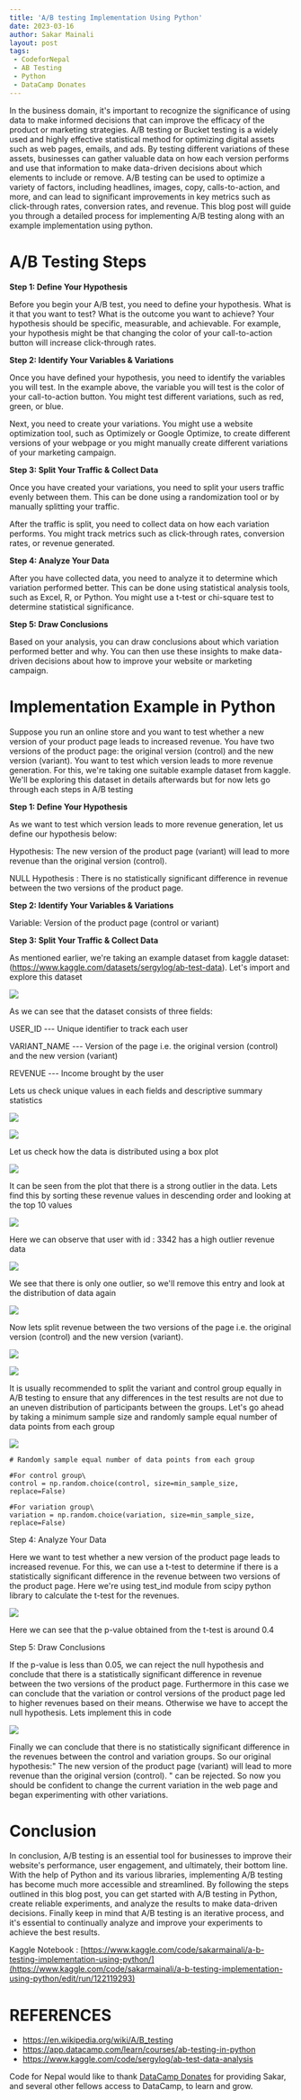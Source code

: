 ```yaml
---
title: 'A/B testing Implementation Using Python'
date: 2023-03-16
author: Sakar Mainali
layout: post
tags:
 - CodeforNepal
 - AB Testing
 - Python
 - DataCamp Donates
---
```


In the business domain, it's important to recognize the significance of using data to make informed decisions that can improve the efficacy of the product or marketing strategies. A/B testing or Bucket testing is a widely used and highly effective statistical method for optimizing digital assets such as web pages, emails, and ads. By testing different variations of these assets, businesses can gather valuable data on how each version performs and use that information to make data-driven decisions about which elements to include or remove. A/B testing can be used to optimize a variety of factors, including headlines, images, copy, calls-to-action, and more, and can lead to significant improvements in key metrics such as click-through rates, conversion rates, and revenue. This blog post will guide you through a detailed process for implementing A/B testing along with an example implementation using python.

A/B Testing Steps
=================

**Step 1: Define Your Hypothesis**

Before you begin your A/B test, you need to define your hypothesis. What is it that you want to test? What is the outcome you want to achieve? Your hypothesis should be specific, measurable, and achievable. For example, your hypothesis might be that changing the color of your call-to-action button will increase click-through rates.

**Step 2: Identify Your Variables & Variations**

Once you have defined your hypothesis, you need to identify the variables you will test. In the example above, the variable you will test is the color of your call-to-action button. You might test different variations, such as red, green, or blue.

Next, you need to create your variations. You might use a website optimization tool, such as Optimizely or Google Optimize, to create different versions of your webpage or you might manually create different variations of your marketing campaign.

**Step 3: Split Your Traffic & Collect Data**

Once you have created your variations, you need to split your users traffic evenly between them. This can be done using a randomization tool or by manually splitting your traffic.

After the traffic is split, you need to collect data on how each variation performs. You might track metrics such as click-through rates, conversion rates, or revenue generated.

**Step 4: Analyze Your Data**

After you have collected data, you need to analyze it to determine which variation performed better. This can be done using statistical analysis tools, such as Excel, R, or Python. You might use a t-test or chi-square test to determine statistical significance.

**Step 5: Draw Conclusions**

Based on your analysis, you can draw conclusions about which variation performed better and why. You can then use these insights to make data-driven decisions about how to improve your website or marketing campaign.

Implementation Example in Python
================================

Suppose you run an online store and you want to test whether a new version of your product page leads to increased revenue. You have two versions of the product page: the original version (control) and the new version (variant). You want to test which version leads to more revenue generation. For this, we're taking one suitable example dataset from kaggle. We'll be exploring this dataset in details afterwards but for now lets go through each steps in A/B testing

**Step 1: Define Your Hypothesis**

As we want to test which version leads to more revenue generation, let us define our hypothesis below:

Hypothesis: The new version of the product page (variant) will lead to more revenue than the original version (control).

NULL Hypothesis : There is no statistically significant difference in revenue between the two versions of the product page.

**Step 2: Identify Your Variables & Variations**

Variable: Version of the product page (control or variant)

**Step 3: Split Your Traffic & Collect Data**

As mentioned earlier, we're taking an example dataset from kaggle dataset: (<https://www.kaggle.com/datasets/sergylog/ab-test-data>). Let's import and explore this dataset


![](https://miro.medium.com/v2/resize:fit:1400/1*BnZziPQ1QZYAdyuseWN26g.png)

As we can see that the dataset consists of three fields:

USER_ID --- Unique identifier to track each user

VARIANT_NAME --- Version of the page i.e. the original version (control) and the new version (variant)

REVENUE --- Income brought by the user

Lets us check unique values in each fields and descriptive summary statistics

![](https://miro.medium.com/v2/resize:fit:1400/1*_dNz63K5vNN56zAhIBukVA.png)



![](https://miro.medium.com/v2/resize:fit:1400/1*yNTz4XxO92Zxr8uGiu5vFQ.png)

Let us check how the data is distributed using a box plot

![](https://miro.medium.com/v2/resize:fit:1400/1*D5SUD-apXyMtVTdyqrkeeQ.png)

It can be seen from the plot that there is a strong outlier in the data. Lets find this by sorting these revenue values in descending order and looking at the top 10 values

![](https://miro.medium.com/v2/resize:fit:1400/1*FmWk_vfZ9CmqOXI4m80jVw.png)

Here we can observe that user with id : 3342 has a high outlier revenue data

![](https://miro.medium.com/v2/resize:fit:1400/1*OxP_-ksSimKbwRClxvrlYQ.png)

We see that there is only one outlier, so we'll remove this entry and look at the distribution of data again

![](https://miro.medium.com/v2/resize:fit:1400/1*8yloTPwbvTVRET8APlHK_g.png)

Now lets split revenue between the two versions of the page i.e. the original version (control) and the new version (variant).


![](https://miro.medium.com/v2/resize:fit:1400/1*DMkD1fBygkDv-9aQIWdgOw.png)


![](https://miro.medium.com/v2/resize:fit:1400/1*AHxLnQhTK1AmSnJele8eTQ.png)

It is usually recommended to split the variant and control group equally in A/B testing to ensure that any differences in the test results are not due to an uneven distribution of participants between the groups. Let's go ahead by taking a minimum sample size and randomly sample equal number of data points from each group

![](https://miro.medium.com/v2/resize:fit:1400/1*jhXlxNutTJoqPbOVmoJ7SQ.png)


```
# Randomly sample equal number of data points from each group

#For control group\
control = np.random.choice(control, size=min_sample_size, replace=False)

#For variation group\
variation = np.random.choice(variation, size=min_sample_size, replace=False)
```

Step 4: Analyze Your Data

Here we want to test whether a new version of the product page leads to increased revenue. For this, we can use a t-test to determine if there is a statistically significant difference in the revenue between two versions of the product page. Here we're using test_ind module from scipy python library to calculate the t-test for the revenues.

![](https://miro.medium.com/v2/resize:fit:1400/1*1IXagcltFLHRkBoBmO1l9Q.png)

Here we can see that the p-value obtained from the t-test is around 0.4

Step 5: Draw Conclusions

If the p-value is less than 0.05, we can reject the null hypothesis and conclude that there is a statistically significant difference in revenue between the two versions of the product page. Furthermore in this case we can conclude that the variation or control versions of the product page led to higher revenues based on their means. Otherwise we have to accept the null hypothesis. Lets implement this in code

![](https://miro.medium.com/v2/resize:fit:1400/1*LLNq3Q7rEseriy6whGa35g.png)

Finally we can conclude that there is no statistically significant difference in the revenues between the control and variation groups. So our original hypothesis:" The new version of the product page (variant) will lead to more revenue than the original version (control). " can be rejected. So now you should be confident to change the current variation in the web page and began experimenting with other variations.

Conclusion
==========

In conclusion, A/B testing is an essential tool for businesses to improve their website's performance, user engagement, and ultimately, their bottom line. With the help of Python and its various libraries, implementing A/B testing has become much more accessible and streamlined. By following the steps outlined in this blog post, you can get started with A/B testing in Python, create reliable experiments, and analyze the results to make data-driven decisions. Finally keep in mind that A/B testing is an iterative process, and it's essential to continually analyze and improve your experiments to achieve the best results.

Kaggle Notebook : [https://www.kaggle.com/code/sakarmainali/a-b-testing-implementation-using-python/](https://www.kaggle.com/code/sakarmainali/a-b-testing-implementation-using-python/edit/run/122119293)

REFERENCES
==========

-   <https://en.wikipedia.org/wiki/A/B_testing>
-   <https://app.datacamp.com/learn/courses/ab-testing-in-python>
-   <https://www.kaggle.com/code/sergylog/ab-test-data-analysis>

Code for Nepal would like to thank [DataCamp Donates](https://www.datacamp.com/donates) for providing Sakar, and several other fellows access to DataCamp, to learn and grow.